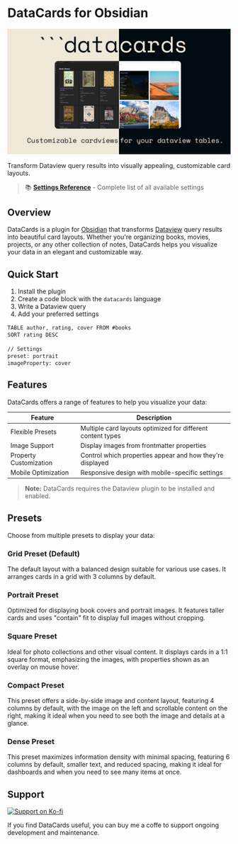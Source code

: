 # DataCards for Obsidian

![Header Image](assets/images/header-image.png)

Transform Dataview query results into visually appealing, customizable card layouts.

> 📚 [**Settings Reference**](settings-reference.md) - Complete list of all available settings

## Overview

DataCards is a plugin for [Obsidian](https://obsidian.md) that transforms [Dataview](https://github.com/blacksmithgu/obsidian-dataview) query results into beautiful card layouts. Whether you're organizing books, movies, projects, or any other collection of notes, DataCards helps you visualize your data in an elegant and customizable way.

## Quick Start

1. Install the plugin
2. Create a code block with the `datacards` language
3. Write a Dataview query
4. Add your preferred settings

```datacards
TABLE author, rating, cover FROM #books
SORT rating DESC

// Settings
preset: portrait
imageProperty: cover
```

## Features

DataCards offers a range of features to help you visualize your data:

| Feature | Description |
|---------|-------------|
| Flexible Presets | Multiple card layouts optimized for different content types |
| Image Support | Display images from frontmatter properties |
| Property Customization | Control which properties appear and how they're displayed |
| Mobile Optimization | Responsive design with mobile-specific settings |

> **Note:** DataCards requires the Dataview plugin to be installed and enabled.

## Presets

Choose from multiple presets to display your data:

### Grid Preset (Default)

The default layout with a balanced design suitable for various use cases. It arranges cards in a grid with 3 columns by default.

### Portrait Preset

Optimized for displaying book covers and portrait images. It features taller cards and uses "contain" fit to display full images without cropping.

### Square Preset

Ideal for photo collections and other visual content. It displays cards in a 1:1 square format, emphasizing the images, with properties shown as an overlay on mouse hover.

### Compact Preset

This preset offers a side-by-side image and content layout, featuring 4 columns by default, with the image on the left and scrollable content on the right, making it ideal when you need to see both the image and details at a glance.

### Dense Preset

This preset maximizes information density with minimal spacing, featuring 6 columns by default, smaller text, and reduced spacing, making it ideal for dashboards and when you need to see many items at once.

## Support

[![Support on Ko-fi](https://ko-fi.com/img/githubbutton_sm.svg)](https://ko-fi.com/sophokles)

If you find DataCards useful, you can buy me a coffe to support ongoing development and maintenance.
